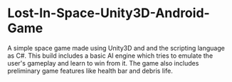 # Lost-In-Space-Unity3D-Android-Game
A simple space game made using Unity3D and and the scripting language as C#. This build includes a basic AI engine which tries to emulate 
the user's gameplay and learn to win from it. The game also includes preliminary game features like health bar and debris life. 
